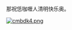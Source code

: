 那祝恁咖喱人清明快乐奥。

[![cmbdk4.png](https://z3.ax1x.com/2021/04/03/cmbdk4.png)](https://imgtu.com/i/cmbdk4)